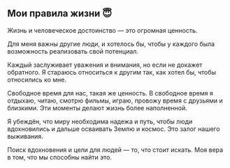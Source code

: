 Мои правила жизни 😇
-
Жизнь и человеческое достоинство — это огромная ценность.

Для меня важны другие люди, и хотелось бы, чтобы у каждого была возможность реализовать свой потенциал.

Каждый заслуживает уважения и внимания, но если не докажет обратного. Я стараюсь относиться к другим так, как хотел бы, чтобы относились ко мне.

Свободное время для нас, такая же ценность. В свободное время я отдыхаю, читаю, смотрю фильмы, играю, провожу время с друзьями и близкими. Эти моменты делают жизнь более наполненной.

Я убеждён, что миру необходима надежа и путь, чтобы люди вдохновились и дальше осваивать Землю и космос. Это залог нашего выживания.

Поиск вдохновения и цели для людей — то, что стоит искать. Моя вера в том, что мы способны найти это.